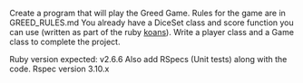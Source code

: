 Create a program that will play the Greed Game. Rules for the game are in GREED_RULES.md
You already have a DiceSet class and score function you can use (written as part of the ruby [koans](http://rubykoans.com/)). Write a player class and a Game class to complete the project.

Ruby version expected: v2.6.6
Also add RSpecs (Unit tests) along with the code. Rspec version 3.10.x
